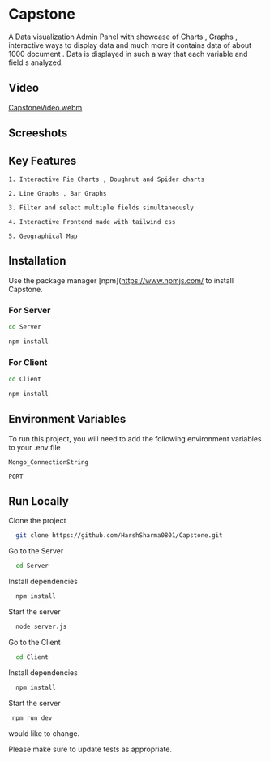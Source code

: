 # Capstone

A Data visualization Admin Panel with showcase of Charts , Graphs , interactive ways to display data and much more it contains data of about 1000 document . Data is displayed in such a way that each variable and field s analyzed.

## Video

[CapstoneVideo.webm](https://github.com/HarshSharma0801/Capstone/assets/121893196/f9516573-a66b-4c37-99da-65089a355b2f)



## Screeshots




  
## Key Features 

`1. Interactive Pie Charts , Doughnut and Spider charts  `

`2. Line Graphs , Bar Graphs `

`3. Filter and select multiple fields simultaneously`

`4. Interactive Frontend made with tailwind css`

`5. Geographical Map`



## Installation

Use the package manager [npm](https://www.npmjs.com/ to install Capstone.
### For Server
```bash
cd Server
```
```bash
npm install
```
### For Client
```bash
cd Client
```
```bash
npm install
```



## Environment Variables

To run this project, you will need to add the following environment variables to your .env file

`Mongo_ConnectionString`

`PORT`


## Run Locally

Clone the project

```bash
  git clone https://github.com/HarshSharma0801/Capstone.git
```
Go to the Server

```bash
  cd Server
```

Install dependencies

```bash
  npm install
```

Start the server

```bash
  node server.js
```

Go to the Client

```bash
  cd Client
```

Install dependencies

```bash
  npm install
```

Start the server

```bash
 npm run dev
```

would like to change.

Please make sure to update tests as appropriate.

